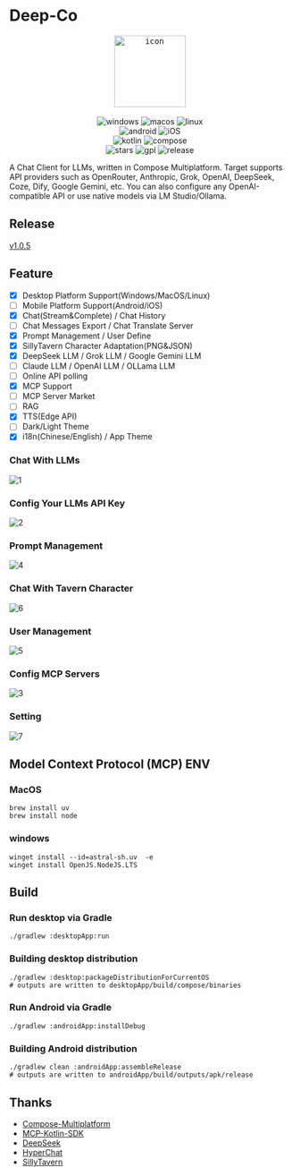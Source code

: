 # Deep-Co

<p align="center">
<kbd>
  <img alt="icon" src="desktopApp/icon.png" width="128" height="128">
</kbd>
  <br>
  <br>
  <img alt="windows" src="http://img.shields.io/badge/-Windows-477FE4.svg?style=flat">
  <img alt="macos" src="http://img.shields.io/badge/-MacOS-FCF0E7.svg?style=flat">
  <img alt="linux" src="http://img.shields.io/badge/-Linux-5D1A42.svg?style=flat">
  <br>
  <img alt="android" src="http://img.shields.io/badge/-Android-00FF00.svg?style=flat">
  <img alt="iOS" src="http://img.shields.io/badge/-iOS-000000.svg?style=flat">
  <br>
  <img alt="kotlin" src="https://img.shields.io/badge/kotlin-2.1.20-blue.svg?logo=kotlin">
  <img alt="compose" src="https://img.shields.io/badge/compose-1.7.3-blue?logoColor=f5f5f5">
  <br>
  <img alt="stars" src="https://img.shields.io/github/stars/succlz123/DeepCo?color=pink&style=plastic">
  <img alt="gpl" src="https://img.shields.io/badge/license-GPL--3.0-orange">
  <img alt="release" src="https://img.shields.io/github/v/release/succlz123/DeepCo?color=blueviolet&display_name=tag&include_prereleases&label=Release">
</p>


A Chat Client for LLMs, written in Compose Multiplatform. Target supports API providers such as OpenRouter, Anthropic, Grok, OpenAI, DeepSeek,
Coze, Dify, Google Gemini, etc. You can also configure any OpenAI-compatible API or use native models via LM Studio/Ollama.


## Release

[v1.0.5](https://github.com/succlz123/DeepCo/releases)


## Feature

- [x] Desktop Platform Support(Windows/MacOS/Linux)
- [ ] Mobile Platform Support(Android/iOS)
- [x] Chat(Stream&Complete) / Chat History
- [ ] Chat Messages Export / Chat Translate Server
- [x] Prompt Management / User Define
- [x] SillyTavern Character Adaptation(PNG&JSON)
- [x] DeepSeek LLM / Grok LLM / Google Gemini LLM
- [ ] Claude LLM / OpenAI LLM / OLLama LLM
- [ ] Online API polling
- [x] MCP Support
- [ ] MCP Server Market
- [ ] RAG
- [x] TTS(Edge API)
- [ ] Dark/Light Theme
- [x] i18n(Chinese/English) / App Theme

### Chat With LLMs

![1](screenshots/1.jpg)

### Config Your LLMs API Key

![2](screenshots/2.jpg)

### Prompt Management

![4](screenshots/4.jpg)

### Chat With Tavern Character

![6](screenshots/6.jpg)

### User Management

![5](screenshots/5.jpg)

### Config MCP Servers

![3](screenshots/3.jpg)

### Setting

![7](screenshots/7.jpg)


## Model Context Protocol (MCP) ENV

### MacOS

``` 
brew install uv
brew install node
```

### windows

```
winget install --id=astral-sh.uv  -e
winget install OpenJS.NodeJS.LTS
```

## Build

### Run desktop via Gradle

```
./gradlew :desktopApp:run
```

### Building desktop distribution

```
./gradlew :desktop:packageDistributionForCurrentOS
# outputs are written to desktopApp/build/compose/binaries
```

### Run Android via Gradle

```
./gradlew :androidApp:installDebug
```

### Building Android distribution

```
./gradlew clean :androidApp:assembleRelease
# outputs are written to androidApp/build/outputs/apk/release
```

## Thanks

- [Compose-Multiplatform](https://github.com/JetBrains/compose-multiplatform)
- [MCP-Kotlin-SDK](https://github.com/modelcontextprotocol/kotlin-sdk)
- [DeepSeek](https://api-docs.deepseek.com/zh-cn/)
- [HyperChat](https://github.com/BigSweetPotatoStudio/HyperChat)
- [SillyTavern](https://github.com/SillyTavern/SillyTavern)